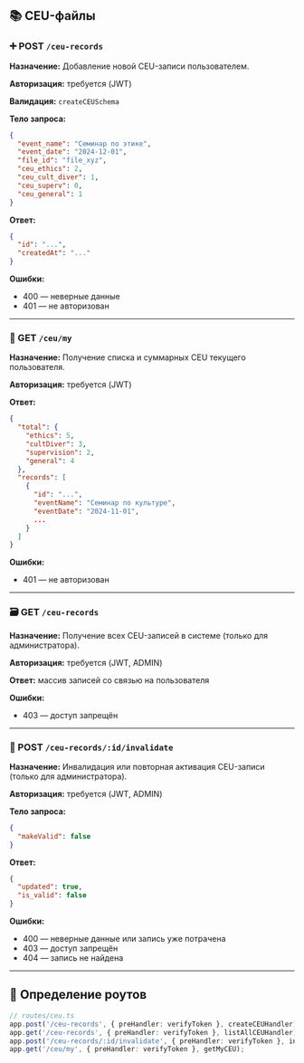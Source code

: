 ## 📚 CEU-файлы

### ➕ POST `/ceu-records`

**Назначение:** Добавление новой CEU-записи пользователем.

**Авторизация:** требуется (JWT)

**Валидация:** `createCEUSchema`

**Тело запроса:**

```json
{
  "event_name": "Семинар по этике",
  "event_date": "2024-12-01",
  "file_id": "file_xyz",
  "ceu_ethics": 2,
  "ceu_cult_diver": 1,
  "ceu_superv": 0,
  "ceu_general": 1
}
```

**Ответ:**

```json
{
  "id": "...",
  "createdAt": "..."
}
```

**Ошибки:**

- 400 — неверные данные
- 401 — не авторизован

---

### 📂 GET `/ceu/my`

**Назначение:** Получение списка и суммарных CEU текущего пользователя.

**Авторизация:** требуется (JWT)

**Ответ:**

```json
{
  "total": {
    "ethics": 5,
    "cultDiver": 3,
    "supervision": 2,
    "general": 4
  },
  "records": [
    {
      "id": "...",
      "eventName": "Семинар по культуре",
      "eventDate": "2024-11-01",
      ...
    }
  ]
}
```

**Ошибки:**

- 401 — не авторизован

---

### 🗃 GET `/ceu-records`

**Назначение:** Получение всех CEU-записей в системе (только для администратора).

**Авторизация:** требуется (JWT, ADMIN)

**Ответ:** массив записей со связью на пользователя

**Ошибки:**

- 403 — доступ запрещён

---

### 🚫 POST `/ceu-records/:id/invalidate`

**Назначение:** Инвалидация или повторная активация CEU-записи (только для администратора).

**Авторизация:** требуется (JWT, ADMIN)

**Тело запроса:**

```json
{
  "makeValid": false
}
```

**Ответ:**

```json
{
  "updated": true,
  "is_valid": false
}
```

**Ошибки:**

- 400 — неверные данные или запись уже потрачена
- 403 — доступ запрещён
- 404 — запись не найдена

---

## 🔧 Определение роутов

```ts
// routes/ceu.ts
app.post('/ceu-records', { preHandler: verifyToken }, createCEUHandler);
app.get('/ceu-records', { preHandler: verifyToken }, listAllCEUHandler);
app.post('/ceu-records/:id/invalidate', { preHandler: verifyToken }, invalidateCEUHandler);
app.get('/ceu/my', { preHandler: verifyToken }, getMyCEU);
```
